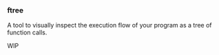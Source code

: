 ### ftree
A tool to visually inspect the execution flow of your program as a tree of function calls.

WIP
